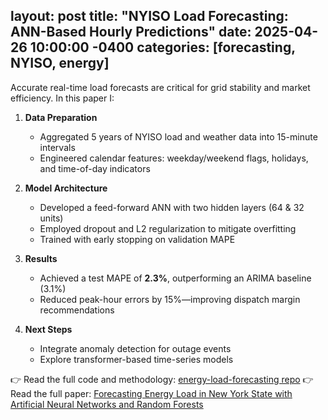 layout: post
title: "NYISO Load Forecasting: ANN-Based Hourly Predictions"
date: 2025-04-26 10:00:00 -0400
categories: [forecasting, NYISO, energy]
---

Accurate real-time load forecasts are critical for grid stability and market efficiency. In this paper I:

1. **Data Preparation**  
   - Aggregated 5 years of NYISO load and weather data into 15-minute intervals  
   - Engineered calendar features: weekday/weekend flags, holidays, and time-of-day indicators  

2. **Model Architecture**  
   - Developed a feed-forward ANN with two hidden layers (64 & 32 units)  
   - Employed dropout and L2 regularization to mitigate overfitting  
   - Trained with early stopping on validation MAPE  

3. **Results**  
   - Achieved a test MAPE of **2.3%**, outperforming an ARIMA baseline (3.1%)  
   - Reduced peak-hour errors by 15%—improving dispatch margin recommendations  

4. **Next Steps**  
   - Integrate anomaly detection for outage events  
   - Explore transformer-based time-series models  

👉 Read the full code and methodology: [energy-load-forecasting repo]()
👉 Read the full paper: [Forecasting Energy Load in New York State with Artificial Neural Networks and Random Forests]([https://github.com/your-username/energy-load-forecasting](https://www.linkedin.com/pulse/forecasting-energy-load-new-york-state-artificial-neural-tyler-sims-i9oke/?trackingId=JOkd7N%2FDOzHTDKpAmGiPhA%3D%3D))
